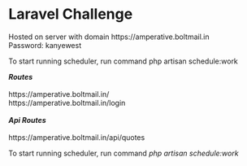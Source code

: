 <h1>Laravel Challenge</h1>
<p>
    Hosted on server with domain https://amperative.boltmail.in
    <br />
    Password: kanyewest
</p>

<p>
    To start running scheduler, run command php artisan schedule:work
</p>


<p>
    <strong><i>Routes</i></strong> 
    <br /> <br />
    https://amperative.boltmail.in/ <br />
    https://amperative.boltmail.in/login <br /> <br />
    <strong><i>Api Routes</i></strong> 
    <br /><br />
    https://amperative.boltmail.in/api/quotes
    
</p>

<p>
    To start running scheduler, run command <i> php artisan schedule:work </i>
</p>

